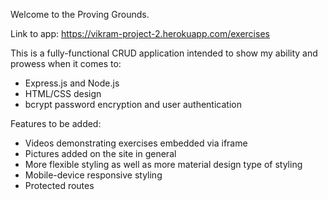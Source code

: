 Welcome to the Proving Grounds.

Link to app: https://vikram-project-2.herokuapp.com/exercises

This is a fully-functional CRUD application intended to show my ability and prowess when it comes to:
- Express.js and Node.js
- HTML/CSS design
- bcrypt password encryption and user authentication

Features to be added:
- Videos demonstrating exercises embedded via iframe
- Pictures added on the site in general
- More flexible styling as well as more material design type of styling
- Mobile-device responsive styling
- Protected routes
